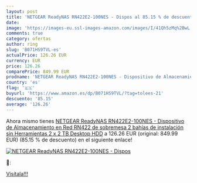 ```yaml
---
layout: post
title: 'NETGEAR ReadyNAS RN422E2-100NES - Dispos al 85.15 % de descuento'
date: 
image: 'https://images-eu.ssl-images-amazon.com/images/I/41Qh5zMq%2BwL._SL200_.jpg'
comments: true
category: ofertas
author: ring
slug: 'B071HS9TVL-es'
actualPrice: 126.26 EUR
currency: EUR
price: 126.26
comparePrice: 849.99 EUR
prodname: 'NETGEAR ReadyNAS RN422E2-100NES - Dispositivo de Almacenamiento en Red RN422 de sobremesa  2 bahías de instalación sin Herramientas  2 x 2 TB Desktop HDD'
country: 'es'
flag: '🇪🇸'
buyurl: 'https://www.amazon.es/dp/B071HS9TVL/?tag=tolees-21'
descuento: '85.15'
average: '126.26'
---
```


Ahora mismo tienes [NETGEAR ReadyNAS RN422E2-100NES - Dispositivo de Almacenamiento en Red RN422 de sobremesa  2 bahías de instalación sin Herramientas  2 x 2 TB Desktop HDD](https://www.amazon.es/dp/B071HS9TVL/?tag=tolees-21) a 126.26 EUR (original: 849.99 EUR) (85.15 %  de descuento) en el siguiente enlace!

[![NETGEAR ReadyNAS RN422E2-100NES - Dispos](https://images-eu.ssl-images-amazon.com/images/I/41Qh5zMq%2BwL._SL200_.jpg)](https://www.amazon.es/dp/B071HS9TVL/?tag=tolees-21)

🔎:


[Visítala!!!](https://www.amazon.es/dp/B071HS9TVL/?tag=tolees-21)
